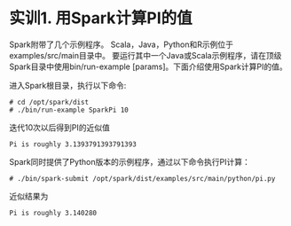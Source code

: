 # 实训1. 用Spark计算PI的值
Spark附带了几个示例程序。 Scala，Java，Python和R示例位于examples/src/main目录中。 要运行其中一个Java或Scala示例程序，请在顶级Spark目录中使用bin/run-example <class> [params]。下面介绍使用Spark计算PI的值。

进入Spark根目录，执行以下命令:
```
# cd /opt/spark/dist
# ./bin/run-example SparkPi 10
```
迭代10次以后得到PI的近似值
```
Pi is roughly 3.1393791393791393
```
Spark同时提供了Python版本的示例程序，通过以下命令执行PI计算：
```
# ./bin/spark-submit /opt/spark/dist/examples/src/main/python/pi.py
```
近似结果为
```
Pi is roughly 3.140280
```